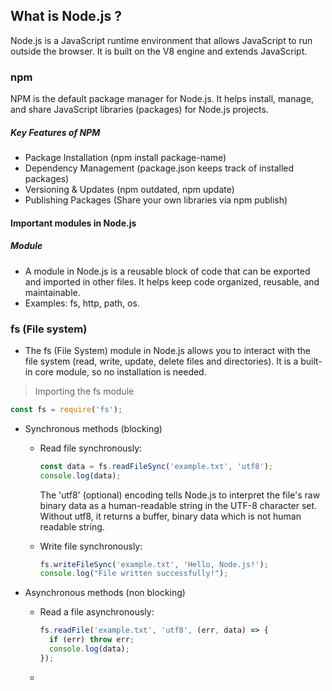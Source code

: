 ## What is Node.js ?

Node.js is a JavaScript runtime environment that allows JavaScript to run outside the browser. It is built on the V8 engine and extends JavaScript.

### npm

NPM is the default package manager for Node.js. It helps install, manage, and share JavaScript libraries (packages) for Node.js projects.

##### Key Features of NPM
- Package Installation (npm install package-name)
- Dependency Management (package.json keeps track of installed packages)
- Versioning & Updates (npm outdated, npm update)
- Publishing Packages (Share your own libraries via npm publish)

#### Important modules in Node.js

##### Module
- A module in Node.js is a reusable block of code that can be exported and imported in other files. It helps keep code organized, reusable, and maintainable.
- Examples: fs, http, path, os.

### fs (File system)
- The fs (File System) module in Node.js allows you to interact with the file system (read, write, update, delete files and directories). It is a built-in core module, so no installation is needed.
> Importing the fs module
```js
const fs = require('fs');
```

- Synchronous methods (blocking)
  
  - Read file synchronously:
    ```js
    const data = fs.readFileSync('example.txt', 'utf8');
    console.log(data);
    ```
    The 'utf8' (optional) encoding tells Node.js to interpret the file's raw binary data as a human-readable string in the UTF-8 character set.
    Without utf8, it returns a buffer, binary data which is not human readable string.

  - Write file synchronously:
    ```js
    fs.writeFileSync('example.txt', 'Hello, Node.js!');
    console.log("File written successfully!");
    ```

- Asynchronous methods (non blocking)

  - Read a file asynchronously:
    ```js
    fs.readFile('example.txt', 'utf8', (err, data) => {
      if (err) throw err;
      console.log(data);
    });
    ```

  - 

  
  


